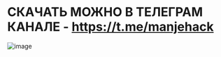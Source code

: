 # СКАЧАТЬ МОЖНО В ТЕЛЕГРАМ КАНАЛЕ - https://t.me/manjehack
![image](https://github.com/user-attachments/assets/228ca161-692c-4dc4-a78b-11d47c64bdec)
